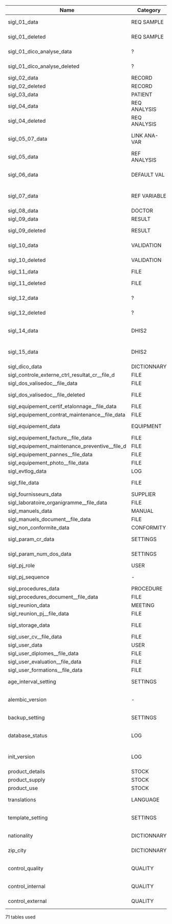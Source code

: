 | Name    	                                 | Category      | Use                                      |
|------------------------------------------------|---------------|------------------------------------------|
| sigl_01_data	                                 | REQ SAMPLE	 | request for a sample                     |
| sigl_01_deleted	                         | REQ SAMPLE    | deleted request for a sample             |
| sigl_01_dico_analyse_data	                 | ?	         | ? update during a merger                 |
| sigl_01_dico_analyse_deleted	                 | ?	         | ? update during a merger                 |
| sigl_02_data	                                 | RECORD	 | record                                   |
| sigl_02_deleted	                         | RECORD	 | record  deleted                          |
| sigl_03_data	                                 | PATIENT	 | patient                                  |
| sigl_04_data	                                 | REQ ANALYSIS	 | request for analysis                     |
| sigl_04_deleted	                         | REQ ANALYSIS	 | deleted request for analysis             |
| sigl_05_07_data	                         | LINK ANA-VAR	 | link between analysis and variable       |
| sigl_05_data	                                 | REF ANALYSIS	 | analysis details                         |
| sigl_06_data	                                 | DEFAULT VAL	 | values in the preferences menu           |
| sigl_07_data	                                 | REF VARIABLE	 | definition variable analysis             |
| sigl_08_data	                                 | DOCTOR	 | doctor                                   |
| sigl_09_data	                                 | RESULT	 | analysis result                          |
| sigl_09_deleted	                         | RESULT	 | analysis result deleted                  |
| sigl_10_data	                                 | VALIDATION	 | validation result analysis               |
| sigl_10_deleted	                         | VALIDATION	 | validation result deleted                |
| sigl_11_data	                                 | FILE	         | report file                              |
| sigl_11_deleted	                         | FILE	         | report file deleted                      |
| sigl_12_data	                                 | ?	         | ? update during a merger                 |
| sigl_12_deleted	                         | ?	         | ? update during a merger                 |
| sigl_14_data	                                 | DHIS2	 | surveillance epidemio and dhis2          |
| sigl_15_data	                                 | DHIS2	 | epidemiological surveillance details     |
| sigl_dico_data	                         | DICTIONNARY	 | dictionnary                              |
| sigl_controle_externe_ctrl_resultat_cr__file_d | FILE          | attached file                            |
| sigl_dos_valisedoc__file_data	                 | FILE	         | attached file                            |
| sigl_dos_valisedoc__file_deleted	         | FILE	         | deleted attachment                       |
| sigl_equipement_certif_etalonnage__file_data	 | FILE	         | attached file                            |
| sigl_equipement_contrat_maintenance__file_data | FILE	         | attached file                            |
| sigl_equipement_data	                         | EQUIPMENT	 | equipment details                        |
| sigl_equipement_facture__file_data	         | FILE	         | attached file                            |
| sigl_equipement_maintenance_preventive__file_d | FILE    	 | attached file                            |
| sigl_equipement_pannes__file_data	         | FILE    	 | attached file                            |
| sigl_equipement_photo__file_data	         | FILE    	 | attached file                            |
| sigl_evtlog_data	                         | LOG	         | log evenement                            |
| sigl_file_data	                         | FILE	         | files details (path, hash...)            |
| sigl_fournisseurs_data	                 | SUPPLIER	 | supplier                                 |
| sigl_laboratoire_organigramme__file_data	 | FILE	         | attached file                            |
| sigl_manuels_data	                         | MANUAL	 | manual                                   |
| sigl_manuels_document__file_data	         | FILE	         | attached file                            |
| sigl_non_conformite_data	                 | CONFORMITY	 | no conformity                            |
| sigl_param_cr_data	                         | SETTINGS	 | report parameter                         |
| sigl_param_num_dos_data	                 | SETTINGS	 | record number parameter                  |
| sigl_pj_role	                                 | USER    	 | user role                                |
| sigl_pj_sequence	                         | -	         | last number (record, bill)               |
| sigl_procedures_data	                         | PROCEDURE	 | procedure                                |
| sigl_procedures_document__file_data     	 | FILE	         | attached file                            |
| sigl_reunion_data	                         | MEETING	 | meeting                                  |
| sigl_reunion_pj__file_data	                 | FILE	         | attached file                            |
| sigl_storage_data	                         | FILE	         | file storage path                        |
| sigl_user_cv__file_data	                 | FILE	         | attached file                            |
| sigl_user_data	                         | USER	         | users                                    |
| sigl_user_diplomes__file_data	                 | FILE	         | attached file                            |
| sigl_user_evaluation__file_data	         | FILE	         | attached file                            |
| sigl_user_formations__file_data	         | FILE	         | attached file                            |
| age_interval_setting	                         | SETTINGS	 | age ranges parameter                     |
| alembic_version	                         | -       	 | version number migration DB by Alembic   |
| backup_setting	                         | SETTINGS	 | backup parameter                         |
| database_status	                         | LOG	         | status of the last referential import    |
| init_version                                   | LOG           | use to start process after alembic once  |
| product_details	                         | STOCK	 | product sheet                            |
| product_supply	                         | STOCK	 | product supply                           |
| product_use	                                 | STOCK	 | product used                             |
| translations  	                         | LANGUAGE	 | translations for search fields           |
| template_setting	                         | SETTINGS	 | setting for template to build document   |
| nationality   	                         | DICTIONNARY	 | list of nationality                      |
| zip_city      	                         | DICTIONNARY	 | list of zip code and city                |
| control_quality      	                         | QUALITY	 | list of control internal and external    |
| control_internal   	                         | QUALITY	 | list of internal control value           |
| control_external     	                         | QUALITY	 | list of external control value           |

71 tables used
